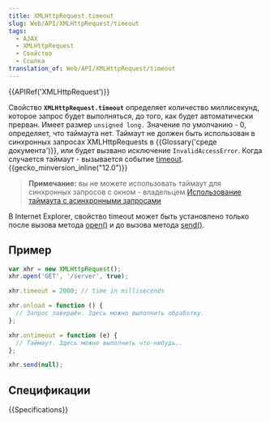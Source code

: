 ```yaml
---
title: XMLHttpRequest.timeout
slug: Web/API/XMLHttpRequest/timeout
tags:
  - AJAX
  - XMLHttpRequest
  - Свойство
  - Ссылка
translation_of: Web/API/XMLHttpRequest/timeout
---
```

{{APIRef('XMLHttpRequest')}}

Свойство **`XMLHttpRequest.timeout`** определяет количество миллисекунд, которое запрос будет выполняться, до того, как будет автоматически прерван. Имеет размер `unsigned long.` Значение по умолчанию - 0, определяет, что таймаута нет. Таймаут не должен быть использован в синхронных запросах XMLHttpRequests в {{Glossary('среде документа')}}, или будет вызвано исключение `InvalidAccessError`. Когда случается таймаут - вызывается событие [timeout](/ru/docs/Web/Events/timeout). {{gecko_minversion_inline("12.0")}}

> **Примечание:** вы не можете использовать таймаут для синхронных запросов с окном - владельцем.[Использование таймаута с асинхронными запросами](/ru/docs/Web/API/XMLHttpRequest/Synchronous_and_Asynchronous_Requests#Example_using_a_timeout)

В Internet Explorer, свойство timeout может быть установлено только после вызова метода [open()](/ru/docs/Web/API/XMLHttpRequest/open) и до вызова метода [send()](/ru/docs/Web/API/XMLHttpRequest/send).

## Пример

```js
var xhr = new XMLHttpRequest();
xhr.open('GET', '/server', true);

xhr.timeout = 2000; // time in milliseconds

xhr.onload = function () {
  // Запрос завершён. Здесь можно выполнить обработку.
};

xhr.ontimeout = function (e) {
  // Таймаут. Здесь можно выполнить что-нибудь..
};

xhr.send(null);
```

## Спецификации

{{Specifications}}
